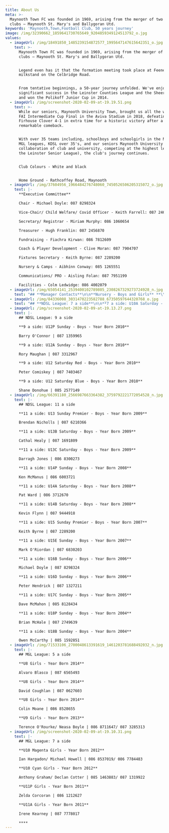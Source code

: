 ```yaml
---
title: About Us
meta: >-
  Maynooth Town FC was founded in 1969, arising from the merger of two local
  clubs – Maynooth St. Mary's and Ballygoran Utd.
keywords: 'Maynooth,Town,Football Club, 50 years journey'
image: /img/32390662_1859641730765649_9204859349124513792_o.jpg
values:
  - imageUrl: /img/18491850_1485239154872577_1995647147615642351_o.jpg
    text: >-
      Maynooth Town FC was founded in 1969, arising from the merger of two local
      clubs – Maynooth St. Mary's and Ballygoran Utd.


      Legend even has it that the formation meeting took place at Feeney's
      milkstand on the Celbridge Road.


      From tentative beginnings, a 50-year journey unfolded. We've enjoyed
      significant success in the Leinster Counties League and the Sheeran Cup,
      and won the Polikoff Junior Cup in 2014.
  - imageUrl: /img/screenshot-2020-02-09-at-19.19.51.png
    text: >-
      While our seniors, Maynooth University Town, brought us all the way to the
      FAI Intermediate Cup Final in the Aviva Stadium in 2018, defeating
      Firhouse Clover 4-1 in extra time for a historic victory after a
      remarkable comeback.


      With over 35 teams including, schoolboys and schoolgirls in the NDSL and
      MGL leagues, KDSL over 35's, and our seniors Maynooth University Town (a
      collaboration of club and university, competing at the highest level in
      the Leinster Senior League), the club's journey continues.


      Club Colours - White and black


      Home Ground - Rathcoffey Road, Maynooth
  - imageUrl: /img/37604956_1966484276748060_7450526506205315072_o.jpg
    text: |-
      **Executive Committee**

      Chair - Michael Doyle: 087 8298324

      Vice-Chair/ Child Welfare/ Covid Officer - Keith Farrell: 087 2460364

      Secretary/ Registrar - Miriam Murphy: 086 1060654

      Treasurer - Hugh Franklin: 087 2456870

      Fundraising - Fiachra Kirwan: 086 7812609

      Coach & Player Development - Clive Moran: 087 7904707

      Fixtures Secretary - Keith Byrne: 087 2289200

      Nursery & Camps - Aibhínn Conway: 085 1265551

      Communications/ PRO - Aisling Folan: 087 7951199

      Facilities - Colm Ledwidge: 086 4002079
  - imageUrl: /img/65054141_2539400102789805_2308267329273724928_n.jpg
    text: "## **Manager Contacts**\n\n**Nursery - Boys and Girls** **\\- Year Born 2015/2016/2017**\n\nAibhínn Conway - 085-1265551\n\n\n\n## **NDSL League: 5 a side**\n\n**5 a side: U8 Saturday - Boys - Year Born 2014**\n\nTony Rudden/ Colin Wilson | 086 8322578/ 085 2234845\n\n**5 a side: U8 Saturday - Boys - Year Born 2014**\t\n\nAidan McGreevy/ Rob Levins | 086 8062393/ 087 9783282\n\n**5 a side: U9 Saturday - Boys - Year Born 2013**\t\t\n\nPaddy Egan | 087 7918725\n\n**5 a side: U9 Saturday - Boys - Year Born 2013**\n\nDamien Terry | 087 9447335"
  - imageUrl: /img/84336008_3031470223582788_67350597644320768_o.jpg
    text: "## **NDSL League: 7 a side**\n\n**7 a side: U10A Saturday - Boys - Year Born 2012**\t\n\nAlan Adamson\t| 087 2165215\n\n**7 a side: U10C Saturday - Boys - Year Born 2012**\n\nDeclan Grant | 087 6436701\t\n\n**7 a side: U10E Saturday - Boys - Year Born 2012**\n\nRob Groarke | 087 6622137\n\n**7 a side: U10F Saturday - Boys - Year Born 2012**\n\nDarren Moore | 087 9317112\n\n**7 a side: U11A Saturday - Boys - Year Born 2011**\n\nTom Nolan | 089 2071729\n\n**7 a side: U11B Saturday - Boys - Year Born 2011**\n\nFiachra Kirwan | 086-7812609\n\n**7 a side: U11G Saturday - Boys - Year Born 2011**\n\nAidan McGreevy | 086 8062393"
  - imageUrl: /img/screenshot-2020-02-09-at-19.13.27.png
    text: |-
      ## NDSL League: 9 a side

      **9 a side: U12P Sunday - Boys - Year Born 2010**

      Barry O'Connor | 087 1359965

      **9 a side: U12A Sunday - Boys - Year Born 2010**

      Rory Maughan | 087 3312967

      **9 a side: U12 Saturday Red - Boys - Year Born 2010**

      Peter Comiskey | 087 7403467

      **9 a side: U12 Saturday Blue - Boys - Year Born 2010**

      Shane Donohue | 085 2577149
  - imageUrl: /img/66391180_2566987663364382_3759792221772054528_n.jpg
    text: |-
      ## NDSL League: 11 a side

      **11 a side: U13 Sunday Premier - Boys - Year Born 2009**

      Brendan Nicholls | 087 6210366

      **11 a side: U13B Saturday - Boys - Year Born 2009**

      Cathal Healy | 087 1691809

      **11 a side: U13C Saturday - Boys - Year Born 2009**

      Darragh Jones | 086 8300273

      **11 a side: U14P Sunday - Boys - Year Born 2008**

      Ken McManus | 086 6003721

      **11 a side: U14A Saturday - Boys - Year Born 2008**

      Pat Ward | 086 3712670

      **11 a side: U14B Saturday - Boys - Year Born 2008**

      Kevin Flynn | 087 9444918

      **11 a side: U15 Sunday Premier - Boys - Year Born 2007**

      Keith Byrne | 087 2289200

      **11 a side: U15E Sunday - Boys - Year Born 2007**

      Mark O'Riordan | 087 6830203

      **11 a side: U16B Sunday - Boys - Year Born 2006**

      Michael Doyle | 087 8298324

      **11 a side: U16D Sunday - Boys - Year Born 2006**

      Peter Hendrick | 087 1327211

      **11 a side: U17C Sunday - Boys - Year Born 2005**

      Dave McMahon | 085 8128434

      **11 a side: U18P Sunday - Boys - Year Born 2004**

      Brian McHale | 087 2749639

      **11 a side: U18B Sunday - Boys - Year Born 2004**

      Owen McCarthy | 085 1592851
  - imageUrl: /img/71533106_2700048613391619_1461203781688492032_n.jpg
    text: |-
      ## MGL League: 5 a side

      **U8 Girls - Year Born 2014**

      Alvaro Blasco | 087 6565493

      **U8 Girls - Year Born 2014**

      David Coughlan | 087 0627603

      **U8 Girls - Year Born 2014**

      Colin Moane | 086 8528655

      **U9 Girls - Year Born 2013**

      Terence O'Rourke/ Neasa Boyle | 086 8711647/ 087 3285313
  - imageUrl: /img/screenshot-2020-02-09-at-19.10.31.png
    text: |-
      ## MGL League: 7 a side

      **U10 Magenta Girls - Year Born 2012**

      Ian Hargadon/ Michael Howell | 086 8537019/ 086 7784483

      **U10 Cyan Girls - Year Born 2012**

      Anthony Graham/ Declan Cotter | 085 1463883/ 087 1319922

      **U11P Girls - Year Born 2011**

      Zelda Corcoran | 086 1212627

      **U11A Girls - Year Born 2011**

      Irene Kearney | 087 7778017

      ****
---
```


